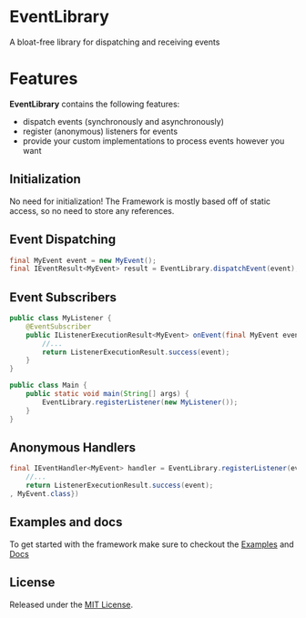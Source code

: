 # EventLibrary
A bloat-free library for dispatching and receiving events

# Features

**EventLibrary** contains the following features:

- dispatch events (synchronously and asynchronously)
- register (anonymous) listeners for events
- provide your custom implementations to process events however you want

## Initialization
No need for initialization!
The Framework is mostly based off of static access, so no need to store any references.

## Event Dispatching
```java
final MyEvent event = new MyEvent();
final IEventResult<MyEvent> result = EventLibrary.dispatchEvent(event);
```

## Event Subscribers
```java
public class MyListener {
    @EventSubscriber
    public IListenerExecutionResult<MyEvent> onEvent(final MyEvent event) {
        //...
        return ListenerExecutionResult.success(event);
    }
}

public class Main {
    public static void main(String[] args) {
        EventLibrary.registerListener(new MyListener());
    }
}
```

## Anonymous Handlers
```java
final IEventHandler<MyEvent> handler = EventLibrary.registerListener(event -> {
    //...
    return ListenerExecutionResult.success(event);
, MyEvent.class})
```

## Examples and docs
To get started with the framework make sure to checkout the [Examples](./examples) and [Docs](./Docs)

## License
Released under the [MIT License](./LICENSE).
